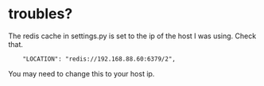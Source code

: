 # troubles?

The redis cache in settings.py is set to the ip of the host I was using. Check that.

        "LOCATION": "redis://192.168.88.60:6379/2",

You may need to change this to your host ip.

#

